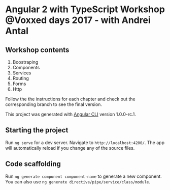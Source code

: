 # Angular 2 with TypeScript Workshop @Voxxed days 2017 - with Andrei Antal


## Workshop contents
1. Boostraping
2. Components
3. Services
4. Routing
5. Forms
6. Http

Follow the the instructions for each chapter and check out the corresponding branch to see the final version.

This project was generated with [Angular CLI](https://github.com/angular/angular-cli) version 1.0.0-rc.1.

## Starting the project
Run `ng serve` for a dev server. Navigate to `http://localhost:4200/`. The app will automatically reload if you change any of the source files.

## Code scaffolding

Run `ng generate component component-name` to generate a new component. You can also use `ng generate directive/pipe/service/class/module`.


